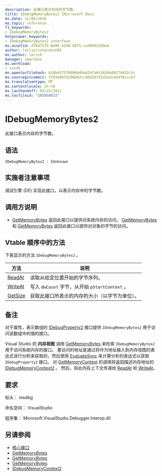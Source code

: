 ```yaml
---
description: 此接口表示内存的字节数。
title: IDebugMemoryBytes2 |Microsoft Docs
ms.date: 11/04/2016
ms.topic: reference
f1_keywords:
- IDebugMemoryBytes2
helpviewer_keywords:
- IDebugMemoryBytes2 interface
ms.assetid: d7647575-0e06-4190-88f5-ca40b82209a4
author: leslierichardson95
ms.author: lerich
manager: jmartens
ms.workload:
- vssdk
ms.openlocfilehash: b18b4575780966d9ad34fa6c5638a89274d52c3c
ms.sourcegitcommit: f2916d8fd296b92cc402597d1d1eecda4f6cccbf
ms.translationtype: MT
ms.contentlocale: zh-CN
ms.lasthandoff: 03/25/2021
ms.locfileid: "105058633"
---
```

# <a name="idebugmemorybytes2"></a>IDebugMemoryBytes2
此接口表示内存的字节数。

## <a name="syntax"></a>语法

```
IDebugMemoryBytes2 : IUnknown
```

## <a name="notes-for-implementers"></a>实施者注意事项
 调试引擎 (DE) 实现此接口，以表示内存中的字节数。

## <a name="notes-for-callers"></a>调用方说明
- [GetMemoryBytes](../../../extensibility/debugger/reference/idebugprogram2-getmemorybytes.md) 返回此接口以提供对系统内存的访问。 [GetMemoryBytes](../../../extensibility/debugger/reference/idebugproperty2-getmemorybytes.md) 和 [GetMemoryBytes](../../../extensibility/debugger/reference/idebugreference2-getmemorybytes.md) 返回此接口以提供对对象的字节的访问。

## <a name="methods-in-vtable-order"></a>Vtable 顺序中的方法
 下表显示的方法 `IDebugMemoryBytes2` 。

|方法|说明|
|------------|-----------------|
|[ReadAt](../../../extensibility/debugger/reference/idebugmemorybytes2-readat.md)|读取从给定位置开始的字节序列。|
|[WriteAt](../../../extensibility/debugger/reference/idebugmemorybytes2-writeat.md)|写入 `dwCount` 字节，从开始 `pStartContext` 。|
|[GetSize](../../../extensibility/debugger/reference/idebugmemorybytes2-getsize.md)|获取此接口所表示的内存的大小（以字节为单位）。|

## <a name="remarks"></a>备注
 对于属性，表示数组的 [IDebugProperty2](../../../extensibility/debugger/reference/idebugproperty2.md) 接口提供 `IDebugMemoryBytes2` 用于访问该数组中的值的接口。

 Visual Studio 的 **内存视图** 调用 [GetMemoryBytes](../../../extensibility/debugger/reference/idebugprogram2-getmemorybytes.md) 来检索 `IDebugMemoryBytes2` 用于访问系统内存的接口。 要访问的地址是通过将作为地址输入到内存视图的表达式进行分析来获取的，然后使用 [EvaluateSync](../../../extensibility/debugger/reference/idebugexpression2-evaluatesync.md) 来计算分析的表达式以获取 `IDebugProperty2` 接口。 对 [GetMemoryContext](../../../extensibility/debugger/reference/idebugproperty2-getmemorycontext.md) 的调用将返回描述内存地址的 [IDebugMemoryContext2](../../../extensibility/debugger/reference/idebugmemorycontext2.md) 。 然后，将此内存上下文传递给 [ReadAt](../../../extensibility/debugger/reference/idebugmemorybytes2-readat.md) 和 [WriteAt](../../../extensibility/debugger/reference/idebugmemorybytes2-writeat.md)。

## <a name="requirements"></a>要求
 标头： msdbg

 命名空间： VisualStudio

 程序集： Microsoft.VisualStudio.Debugger.Interop.dll

## <a name="see-also"></a>另请参阅
- [核心接口](../../../extensibility/debugger/reference/core-interfaces.md)
- [GetMemoryBytes](../../../extensibility/debugger/reference/idebugprogram2-getmemorybytes.md)
- [GetMemoryBytes](../../../extensibility/debugger/reference/idebugproperty2-getmemorybytes.md)
- [GetMemoryBytes](../../../extensibility/debugger/reference/idebugreference2-getmemorybytes.md)
- [IDebugMemoryContext2](../../../extensibility/debugger/reference/idebugmemorycontext2.md)
